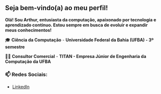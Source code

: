 ## Seja bem-vindo(a) ao meu perfil!
**Olá! Sou Arthur, entusiasta da computação, apaixonado por tecnologia e aprendizado contínuo. Estou sempre em busca de evoluir e expandir meus conhecimentos!**

🎓  **Ciência da Computação** - **Universidade Federal da Bahia (UFBA) - 3º semestre**

💛🖤 **Consultor Comercial** - **TITAN - Empresa Júnior de Engenharia da Computação da UFBA**


### 📫 Redes Sociais:
- [LinkedIn](https://www.linkedin.com/in/arthurscorreia/)
